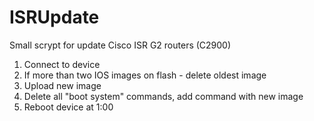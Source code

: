# ISRUpdate
Small scrypt for update Cisco ISR G2 routers (C2900)

1. Connect to device
2. If more than two IOS images on flash  - delete oldest image
3. Upload new image
4. Delete all "boot system" commands, add command with new image
5. Reboot device at 1:00

